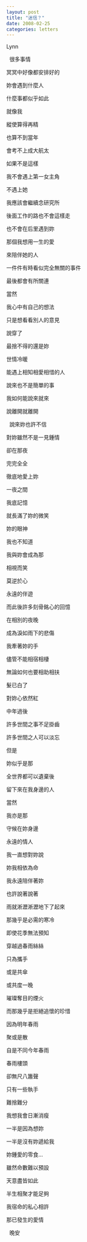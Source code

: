 ```yaml
---
layout: post
title: "迷信？"
date: 2008-02-25
categories: letters
---
```



Lynn

 
很多事情


冥冥中好像都安排好的


妳會遇到什麼人


什麼事都似乎如此


就像我


縱使算得再精


也算不到當年


會考不上成大航太


如果不是這樣


我不會遇上第一女主角


不遇上她


我應該會繼續念研究所


後面工作的路也不會這樣走


也不會在后里遇到妳


那個我想用一生的愛


來陪伴她的人


一件件有時看似完全無關的事件


最後都會有所關連


當然


我心中有自己的想法


只是想看看別人的意見


說穿了


最捨不得的還是妳


世情冷暖


能遇上相知相愛相惜的人


說來也不是簡單的事


我如何能說來就來


說離開就離開


 
說來妳也許不信


對妳雖然不是一見鍾情


卻在那夜


完完全全


徹底地愛上妳


一夜之間


我底記憶


就長滿了妳的微笑


妳的眼神


我也不知道


我與妳會成為那


相視而笑


莫逆於心


永遠的伴遊


而此後許多刻骨銘心的回憶


在相別的夜晚


成為淚如雨下的悲傷


我牽著妳的手


儘管不能相宿相棲


無論如何也要相助相扶


髮已白了


對妳心依然紅


中年過後


許多世間之事不足掛齒


許多世間之人可以淡忘


但是


妳似乎是那


全世界都可以遺棄後


留下來在我身邊的人


當然


我亦是那


守候在妳身邊


永遠的情人


我一直想對妳說


妳我相依為命


我永遠陪伴著妳


也許說著說著


雨就淅瀝淅瀝地下了起來


那幾乎是必需的寒冷


即使花季無法預知


穿越過春雨絲絲


只為攜手


或是共傘


或共度一晚


璀璨奪目的煙火


而那幾乎是拒絕追懷的珍惜


因為明年春雨


聚或是散


自是不同今年春雨


春雨樓頭


卻無尺八簫聲


只有一些執手


難捨難分


我想我會日漸消瘦


一半是因為想妳


一半是沒有妳遞給我


妳鍾愛的零食...


雖然命數難以預設


天意盡皆如此


半生相聚才能足夠


我宿命的私心相許


那已發生的愛情

 
晚安
